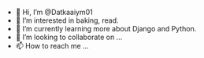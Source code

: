 - 👋 Hi, I’m @Datkaaiym01
- 👀 I’m interested in baking, read.
- 🌱 I’m currently learning more about Django and Python.
- 💞️ I’m looking to collaborate on ...
- 📫 How to reach me ...

<!---
Datkaaiym01/Datkaaiym01 is a ✨ special ✨ repository because its `README.md` (this file) appears on your GitHub profile.
You can click the Preview link to take a look at your changes.
--->
